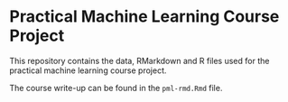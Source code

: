 # Practical Machine Learning Course Project

This repository contains the data, RMarkdown and R files used for the practical machine learning course project.

The course write-up can be found in the `pml-rmd.Rmd` file.